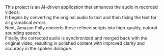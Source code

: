 This project is an AI-driven application that enhances the audio in recorded videos.   
It begins by converting the original audio to text and then fixing the text for all gramatical errors.   
Next, Amazon Polly converts these refined scripts into high-quality, natural-sounding speech.   
Finally, the corrected audio is synchronized and merged back with the original video, resulting in polished content with improved clarity and accuracy in the spoken dialogue.  
